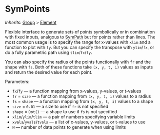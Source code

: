 # SymPoints

*Inherits*: [Group](/docs/group) > [Element](/docs/element)

Flexible interface to generate sets of points symbolically or in combination with fixed inputs, analgous to [SymPath](/docs/sympath) but for points rather than lines. The most common usage is to specify the range for x-values with `xlim` and a function to plot with `fy`. But you can specify the transpose with `ylim`/`fx`, or do a fully parametric path using `tlim`/`fx`/`fy`.

You can also specify the radius of the points functionally with `fr` and the shape with `fs`. Both of these functions take `(x, y, t, i)` values as inputs and return the desired value for each point.

Parameters:
- `fx`/`fy` — a function mapping from x-values, y-values, or t-values
- `fr` = `size` — a function mapping from `(x, y, t, i)` values to a radius
- `fs` = `shape` — a function mapping from `(x, y, t, i)` values to a shape
- `size` = `0.01` — a size to use if `fr` is not specified
- `shape` = `Dot()` — a shape to use if `fs` is not specified
- `xlim`/`ylim`/`tlim` — a pair of numbers specifying variable limits
- `xvals`/`yvals`/`tvals` — a list of x-values, y-values, or t-values to use
- `N` — number of data points to generate when using limits
